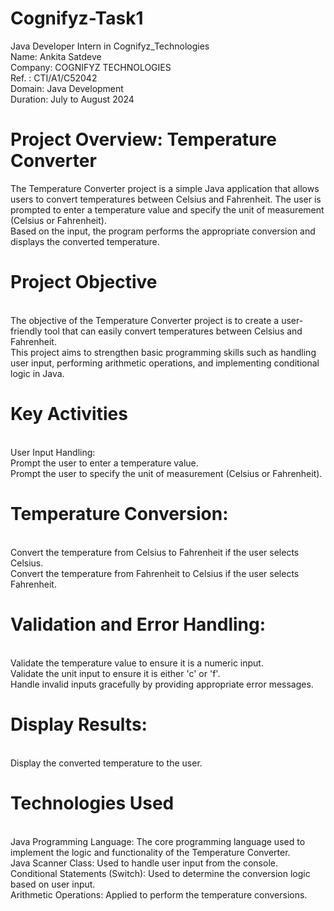 # Cognifyz-Task1
Java Developer Intern in Cognifyz_Technologies
<br>
Name: Ankita Satdeve
<br>
Company: COGNIFYZ TECHNOLOGIES
<br>
Ref. : CTI/A1/C52042
<br>
Domain: Java Development
<br>
Duration: July to August 2024
<br>

# Project Overview: Temperature Converter
The Temperature Converter project is a simple Java application that allows users to convert temperatures between Celsius and Fahrenheit. The user is prompted to enter a temperature value and specify the unit of measurement (Celsius or Fahrenheit). 
<br>
Based on the input, the program performs the appropriate conversion and displays the converted temperature.
<br>

# Project Objective
<br>
The objective of the Temperature Converter project is to create a user-friendly tool that can easily convert temperatures between Celsius and Fahrenheit.
<br>
This project aims to strengthen basic programming skills such as handling user input, performing arithmetic operations, and implementing conditional logic in Java.
<br>

# Key Activities
<br>
User Input Handling:
<br>
Prompt the user to enter a temperature value.
<br>
Prompt the user to specify the unit of measurement (Celsius or Fahrenheit).
<br>

# Temperature Conversion:
<br>
Convert the temperature from Celsius to Fahrenheit if the user selects Celsius.
<br>
Convert the temperature from Fahrenheit to Celsius if the user selects Fahrenheit.
<br>

# Validation and Error Handling:
<br>
Validate the temperature value to ensure it is a numeric input.
<br>
Validate the unit input to ensure it is either 'c' or 'f'.
<br>
Handle invalid inputs gracefully by providing appropriate error messages.
<br>

# Display Results:
<br>
Display the converted temperature to the user.
<br>

# Technologies Used
<br>
Java Programming Language: The core programming language used to implement the logic and functionality of the Temperature Converter.
<br>
Java Scanner Class: Used to handle user input from the console.
<br>
Conditional Statements (Switch): Used to determine the conversion logic based on user input.
<br>
Arithmetic Operations: Applied to perform the temperature conversions.
